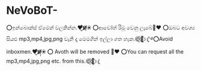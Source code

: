 # NeVoBoT-
⭕ඉන්බොක්ස් ඒමෙන් වලකින්න.❤️⃟⃟◍̸̸̸̸̣̣̣❀ ⭕ආවෝත් රිමූ වෙනු ලැබේ🌸❤️ ⭕ඔබට අවශ්‍ය සියළු mp3,mp4,jpg,png වැනි දෑ මෙමගින් ඉල්ලා ගත හැක.😒⃟🌹⃟̩̩̩̥ꦿ࿓⭕Avoid inboxmen.❤️⃟⃟◍̸̸̸̸̣̣̣❀ ⭕ Avoth will be removed 🌸❤️ ⭕You can request all the mp3,mp4,jpg,png etc. from this.😒⃟🌹⃟̩̩̥ꦿ

